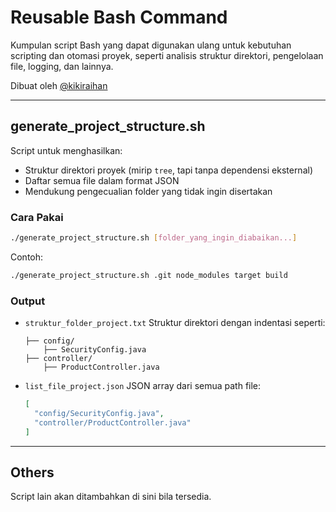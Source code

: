 # Reusable Bash Command

Kumpulan script Bash yang dapat digunakan ulang untuk kebutuhan scripting dan otomasi proyek, seperti analisis struktur direktori, pengelolaan file, logging, dan lainnya.

Dibuat oleh [@kikiraihan](https://github.com/kikiraihan)

---

## generate_project_structure.sh

Script untuk menghasilkan:

- Struktur direktori proyek (mirip `tree`, tapi tanpa dependensi eksternal)
- Daftar semua file dalam format JSON
- Mendukung pengecualian folder yang tidak ingin disertakan

### Cara Pakai

```bash
./generate_project_structure.sh [folder_yang_ingin_diabaikan...]
````

Contoh:

```bash
./generate_project_structure.sh .git node_modules target build
```

### Output

* `struktur_folder_project.txt`
  Struktur direktori dengan indentasi seperti:

  ```
  ├── config/
      ├── SecurityConfig.java
  ├── controller/
      ├── ProductController.java
  ```

* `list_file_project.json`
  JSON array dari semua path file:

  ```json
  [
    "config/SecurityConfig.java",
    "controller/ProductController.java"
  ]
  ```

---

## Others

Script lain akan ditambahkan di sini bila tersedia.
